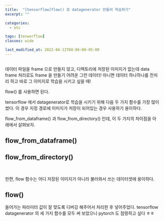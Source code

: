```yaml
---
title:  "[tensorflow]flow() 로 datagenerator 만들어 학습하기"
excerpt: ""

categories:
  - etc

tags: [tenworflow]
classes: wide

last_modified_at: 2022-04-12T08:06:00-05:00
---
```


## 

데이터 파일을 frame 으로 만들지 않고, 
디렉토리에 저장된 이미지가 없는데 data frame 처리로도 frame 을 만들기 어려운 그런 데이터! 아니면 데이터 하나하나를 전처리 하고 바로 그 이미지로 학습을 시키고 싶을 때!

flow() 를 사용하면 된다. 


tensorflow 에서 datagenerator로 학습을 시키기 위해 다음 두 가지 함수를 가장 많이 썼다. 이 경우 지정 경로에 이미지가 저장이 되어있는 경우 사용하기 용이하다.

flow_from_dataframe() 과 flow_from_directory() 인데, 이 두 가지의 차이점을 아래에서 살펴보자.


## flow_from_dataframe()

<script src="https://gist.github.com/chaelin0722/2500ff89b45634a79b4b3ab8b51c1747.js"></script>


## flow_from_directory()

<script src="https://gist.github.com/chaelin0722/533e59b99dd956c5faf38fbba96ace32.js"></script>

<br>

한편, flow 함수는 어디 저장된 이미지가 아니라 불러와서 쓰는 데이터셋에 용이하다. 

## flow()

<script src="https://gist.github.com/chaelin0722/0afc49c7c24006796a40a4746e93ea5e.js"></script>

들어가는 파라미터 값이 잘 맞도록 디버깅 해주어서 처리한 후 넣어주었다. tensorflow datagenerator 의 세 가지 함수를 모두 써 보았으니 pytorch 도 점령하고 싶다 ㅎㅎ


